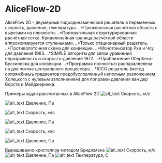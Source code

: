 # AliceFlow-2D

AliceFlow 2D - двумерный гидродинамический решатель в переменных скорость, давление, температура.
..*Произвольная расчётная область с вырезами на плоскости.
..*Прямоугольная структурированная расчётная сетка. Криволинейная граница расчётной области аппроксимируется ступеньками.
..*Только стационарный решатель.
..*Противопоточная схема для конвекции. 
..*Монотонизатор Рхи и Чоу для давления 1983.
..*SIMPLE алгоритм для связи уравнений неразрывность и скорость-давление 1972.
..*Приближение Обербека-Буссинеска для конвекции.
..*Программа полностью распараллелена на два потока центрального процессора.
..*ICCG решатель (метод сопряжённыъ градиентов предобусловленный неполным разложением Холецкого с нулевым заполнением) для поправки давления ван дер Ворста и Мейджеринка.


Примеры задач рассчитанных в AliceFlow 2D
![alt_text](https://github.com/kirill7785/AliceFlow-2D/blob/main/pic/Скорость%202021.jpg)
Cкорость, м/с

![alt_text](https://github.com/kirill7785/AliceFlow-2D/blob/main/pic/Давление%202021.jpg)
Давление, Па

![alt_text](https://raw.githubusercontent.com/kirill7785/AliceFlow-2D/main/pic/Скорость%20в%20сужающемся%20канале.bmp)
Cкорость, м/с

![alt_text](https://raw.githubusercontent.com/kirill7785/AliceFlow-2D/main/pic/Давление%20в%20сужающемся%20канале.bmp)
Давление, Па

![alt_text](https://raw.githubusercontent.com/kirill7785/AliceFlow-2D/main/pic/змеевик%20скорость.bmp)
Cкорость, м/с

![alt_text](https://raw.githubusercontent.com/kirill7785/AliceFlow-2D/main/pic/змеевик%20Давление.bmp)
Давление, Па

Выращивание кристаллов методом Бриджмена
![alt_text](https://raw.githubusercontent.com/kirill7785/AliceFlow-2D/main/pic/Скорость%20Бриджмен%202.bmp)
Cкорость, м/с
![alt_text](https://raw.githubusercontent.com/kirill7785/AliceFlow-2D/main/pic/Давление%20Бриджмен%202.bmp)
Давление, Па
![alt_text](https://raw.githubusercontent.com/kirill7785/AliceFlow-2D/main/pic/Температура%20Бриджмен%202.bmp)
Температура, С
